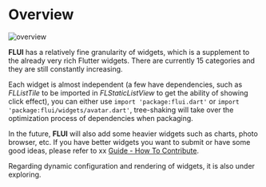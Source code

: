 # Overview

![overview](http://abtfun.oss-cn-beijing.aliyuncs.com/img/2019-12-15-components_overview.png)

**FLUI** has a relatively fine granularity of widgets, which is a supplement to the already very rich Flutter widgets. There are currently 15 categories and they are still constantly increasing.

Each widget is almost independent (a few have dependencies, such as *FLListTile* to be imported in *FLStaticListView* to get the ability of showing click effect), you can either use `import 'package:flui.dart'` or `import 'package:flui/widgets/avatar.dart'`, tree-shaking will take over the optimization process of dependencies when packaging.

In the future, **FLUI** will also add some heavier widgets such as charts, photo browser, etc. If you have better widgets you want to submit or have some good ideas, please refer to xx [Guide - How To Contribute](https://flui.xin/en/guide.html#howtocontribute).

Regarding dynamic configuration and rendering of widgets, it is also under exploring.


